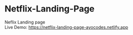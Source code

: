 # Netflix-Landing-Page

Neflix Landing page <br>
Live Demo: https://netflix-landing-page-ayocodes.netlify.app
